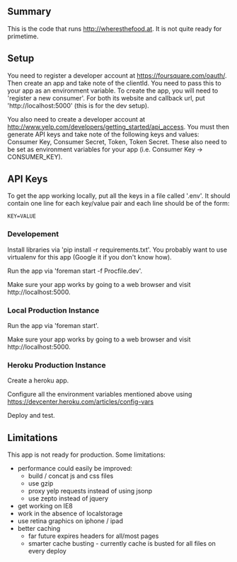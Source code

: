 ## Summary

This is the code that runs http://wheresthefood.at. It is not quite ready for primetime.

## Setup

You need to register a developer account at https://foursquare.com/oauth/.
Then create an app and take note of the clientId. You need to pass this to
your app as an environment variable. To create the app, you will need to 'register a new consumer'.
For both its website and callback url, put 'http://localhost:5000' (this is for the dev setup).

You also need to create a developer account at http://www.yelp.com/developers/getting_started/api_access.
You must then generate API keys and take note of the following keys and values:
Consumer Key, Consumer Secret, Token, Token Secret. These also need to be set as environment variables
for your app (i.e. Consumer Key -> CONSUMER_KEY).

## API Keys

To get the app working locally, put all the keys in a file called '.env'. It should contain one
line for each key/value pair and each line should be of the form:

    KEY=VALUE

### Developement

Install libraries via 'pip install -r requirements.txt'. You probably want
to use virtualenv for this app (Google it if you don't know how).

Run the app via 'foreman start -f Procfile.dev'.

Make sure your app works by going to a web browser and visit http://localhost:5000.

### Local Production Instance

Run the app via 'foreman start'.

Make sure your app works by going to a web browser and visit http://localhost:5000.

### Heroku Production Instance

Create a heroku app.

Configure all the environment variables mentioned above using
https://devcenter.heroku.com/articles/config-vars

Deploy and test.

## Limitations

This app is not ready for production. Some limitations:

- performance could easily be improved:
  - build / concat js and css files
  - use gzip
  - proxy yelp requests instead of using jsonp
  - use zepto instead of jquery
- get working on IE8
- work in the absence of localstorage
- use retina graphics on iphone / ipad
- better caching
  - far future expires headers for all/most pages
  - smarter cache busting - currently cache is busted for all files on every deploy